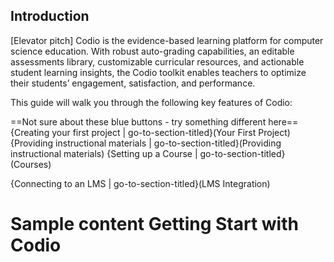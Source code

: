 ## Introduction

[Elevator pitch]
Codio is the evidence-based learning platform for computer science education. With robust auto-grading capabilities, an editable assessments library, customizable curricular resources, and actionable student learning insights, the Codio toolkit enables teachers to optimize their students’ engagement, satisfaction, and performance. 

This guide will walk you through the following key features of Codio:


==Not sure about these blue buttons - try something different here==
{Creating your first project | go-to-section-titled}(Your First Project)
{Providing instructional materials | go-to-section-titled}(Providing instructional materials)
{Setting up a Course | go-to-section-titled}(Courses)

{Connecting to an LMS | go-to-section-titled}(LMS Integration)
<!--
Codio’s preconfigured development environments provide the infrastructure your students need to create and successfully complete lab assignments. By providing a common starting point you eliminate compatibility issues and students are able to focus on completing their work.

Codio provides curriculum you can use as is or modify to teach your classes. You can also use the Codio tools to create your own curriculum or import your existing lectures.

You can create auto-graded assessments for your courses or choose from Codio’s comprehensive library of editable, auto-graded assessments. Students will receive immediate feedback on their material comprehension.

Codio seamlessly integrates with many existing learning management systems
-->
# Sample content Getting Start with Codio